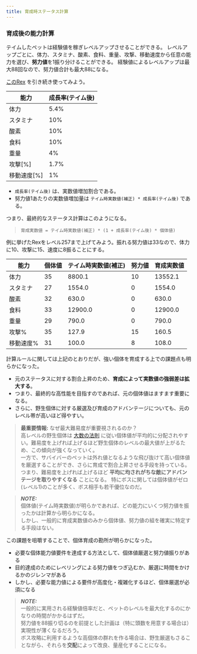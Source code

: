 ```yaml
---
title: 育成時ステータス計算
---
```


### 育成後の能力計算



テイムしたペットは経験値を稼ぎレベルアップさせることができる。
レベルアップごとに、体力、スタミナ、酸素、食料、重量、攻撃、移動速度から任意の能力を選び、**努力値**を1振り分けることができる。
経験値によるレベルアップは最大88回なので、努力値合計も最大88になる。

[このRex](https://www.dododex.com/stat-calculator/rex/224#:~:text=https%3A//www.dododex.com/stat%2Dcalculator/rex/224%3F%26ph%3D36%26ps%3D29%26po%3D33%26pf%3D32%26pw%3D26%26pd%3D35%26name%3Dexample)
を引き続き使ってみよう。

| 能力        | 成長率(テイム後) | 
|-----------|-----------|
| 体力        | 5.4%      | 
| スタミナ      | 10%       | 
| 酸素        | 10%       |
| 食料        | 10%       | 
| 重量        | 4%        | 
| 攻撃\[%\]   | 1.7%      | 
| 移動速度\[%\] | 1%        |

* `成長率(テイム後)` は、実数値増加割合である。
* 努力値1あたりの実数値増加量は `テイム時実数値(補正) * 成長率(テイム後)` である。

つまり、最終的なステータス計算はこのようになる。

> `育成実数値 = テイム時実数値(補正) * (1 + 成長率(テイム後) * 個体値)`

例に挙げたRexをレベル257まで上げてみよう。振れる努力値は33なので、体力に10、攻撃に15、速度に8振ることにする。

| 能力    | 個体値 | テイム時実数値(補正) | 努力値 | 育成実数値   |
|-------|-----|-------------|-----|---------|
| 体力    | 35  | 8800.1      | 10  | 13552.1 |
| スタミナ  | 27  | 1554.0      | 0   | 1554.0  |
| 酸素    | 32  | 630.0       | 0   | 630.0   |
| 食料    | 33  | 12900.0     | 0   | 12900.0 |
| 重量    | 29  | 790.0       | 0   | 790.0   |
| 攻撃%   | 35  | 127.9       | 15  | 160.5   |
| 移動速度% | 31  | 100.0       | 8   | 108.0   |

計算ルールに関しては上記のとおりだが、強い個体を育成する上での課題点も明らかになった。

* 元のステータスに対する割合上昇のため、**育成によって実数値の強弱差は拡大する**。
* つまり、最終的な高性能を目指すのであれば、元の個体値はますます重要になる。
* さらに、野生個体に対する厳選及び育成のアドバンテージについても、元のレベル帯が高いほど得やすい。

> **最重要情報:** なぜ最大難易度が重要視されるのか？  
> 高レベルの野生個体は [大数の法則](https://ja.wikipedia.org/wiki/%E5%A4%A7%E6%95%B0%E3%81%AE%E6%B3%95%E5%89%87) に従い個体値が平均的に分配されやすい。難易度を上げれば上げるほど野生個体のレベルの最大値が上がるため、この傾向が強くなっていく。  
> 一方で、サバイバーのペットは外れ値となるような飛び抜けて高い個体値を厳選することができ、さらに育成で割合上昇させる手段を持っている。  
> つまり、難易度を上げれば上げるほど **平均に均されがちな敵にアドバンテージを取りやすくなる** ことになる。
> 特にボスに関しては個体値がゼロ(レベル1)のことが多く、ボス相手も若干優位なのだ。


> **_NOTE:_**  
> 個体値(テイム時実数値)が明らかであれば、どの能力にいくつ努力値を振ったかは計算から明らかになる。  
> しかし、一般的に育成実数値のみから個体値、努力値の組を確実に特定する手段はない。

この課題を咀嚼することで、個体育成の勘所が明らかになった。

* 必要な個体能力値要件を達成する方法として、個体値厳選と努力値振りがある
* 目的達成のためにレベリングによる努力値をつぎ込むか、厳選に時間をかけるかのジレンマがある
* しかし、必要な能力値による要件が高度化・複雑化するほど、個体厳選が必須になる

> **_NOTE:_**  
> 一般的に実用される経験値倍率だと、ペットのレベルを最大化するのにかなりの時間がかかるはずだ。  
> 努力値を88振り切るのを前提とした計画は（特に頭数を用意する場合は）実現性が薄くなるだろう。  
> ボス攻略に利用するような高個体の群れを作る場合は、野生厳選もさることながら、それらを**交配**によって改良、量産化することになる。

